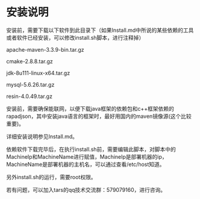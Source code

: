 # 安装说明

安装前，需要下载以下软件到此目录下（如果Install.md中所说的某些依赖的工具或者软件已经安装，可以修改install.sh脚本，进行注释掉）

apache-maven-3.3.9-bin.tar.gz

cmake-2.8.8.tar.gz

jdk-8u111-linux-x64.tar.gz

mysql-5.6.26.tar.gz

resin-4.0.49.tar.gz

安装前，需要确保能联网，以便下载java框架的依赖包和c++框架依赖的rapadjson，其中安装java语言的框架时，最好用国内的maven镜像源(这个比较重要)。

详细安装说明参见Install.md。

依赖软件下载完毕后，在执行install.sh前，需要编辑此脚本，对脚本中的MachineIp和MachineName进行赋值，MachineIp是部署机器的ip，MachineName是部署机器的主机名，可以通过查看/etc/host知道。

另外install.sh的运行，需要root权限。

若有问题，可以加入tars的qq技术交流群：579079160，进行咨询。



